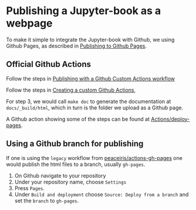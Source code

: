 # Publishing a Jupyter-book as a webpage

To make it simple to integrate the Jupyter-book with Github, we using Github Pages, as described in
[Publishing to Github Pages](publishing-to-pages).

## Official Github Actions
Follow the steps in [Publishing with a Github Custom Actions workflow](https://docs.github.com/en/pages/getting-started-with-github-pages/configuring-a-publishing-source-for-your-github-pages-site#publishing-with-a-custom-github-actions-workflow)

Follow the steps in [Creating a custom Github Actions](https://docs.github.com/en/pages/getting-started-with-github-pages/configuring-a-publishing-source-for-your-github-pages-site#creating-a-custom-github-actions-workflow-to-publish-your-site),

For step 3, we would call `make doc` to generate the documentation at `docs/_build/html`, which in turn is the folder we upload as a Github page.

A Github action showing some of the steps can be found at [Actions/deploy-pages](https://github.com/actions/deploy-pages#usage).


## Using a Github branch for publishing
If one is using the `legacy` workflow from [peaceiris/actions-gh-pages](https://github.com/peaceiris/actions-gh-pages#github-pages-action) one would publish the html files to a branch, usually `gh-pages`.

1. On Github navigate to your repository
2. Under your repository name, choose `Settings`
3. Press `Pages`.
4. Under `Build and deployment` choose `Source: Deploy from a branch` and set the `branch` to `gh-pages`.
